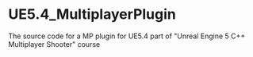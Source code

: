 # UE5.4_MultiplayerPlugin
The source code for a MP plugin for UE5.4 part of "Unreal Engine 5 C++ Multiplayer Shooter" course
